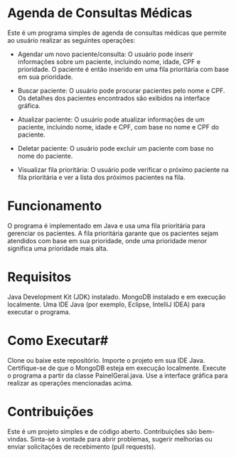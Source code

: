 # Agenda de Consultas Médicas #
Este é um programa simples de agenda de consultas médicas que permite ao usuário realizar as seguintes operações:

- Agendar um novo paciente/consulta: O usuário pode inserir informações sobre um paciente, incluindo nome, idade, CPF e prioridade. O paciente é então inserido em uma fila prioritária com base em sua prioridade.

- Buscar paciente: O usuário pode procurar pacientes pelo nome e CPF. Os detalhes dos pacientes encontrados são exibidos na interface gráfica.

- Atualizar paciente: O usuário pode atualizar informações de um paciente, incluindo nome, idade e CPF, com base no nome e CPF do paciente.

- Deletar paciente: O usuário pode excluir um paciente com base no nome do paciente.

- Visualizar fila prioritária: O usuário pode verificar o próximo paciente na fila prioritária e ver a lista dos próximos pacientes na fila.

# Funcionamento #
O programa é implementado em Java e usa uma fila prioritária para gerenciar os pacientes. A fila prioritária garante que os pacientes sejam atendidos com base em sua prioridade, onde uma prioridade menor significa uma prioridade mais alta.

# Requisitos #
Java Development Kit (JDK) instalado.
MongoDB instalado e em execução localmente.
Uma IDE Java (por exemplo, Eclipse, IntelliJ IDEA) para executar o programa.

# Como Executar#
Clone ou baixe este repositório.
Importe o projeto em sua IDE Java.
Certifique-se de que o MongoDB esteja em execução localmente.
Execute o programa a partir da classe PainelGeral.java.
Use a interface gráfica para realizar as operações mencionadas acima.

# Contribuições #
Este é um projeto simples e de código aberto. Contribuições são bem-vindas. Sinta-se à vontade para abrir problemas, sugerir melhorias ou enviar solicitações de recebimento (pull requests).
